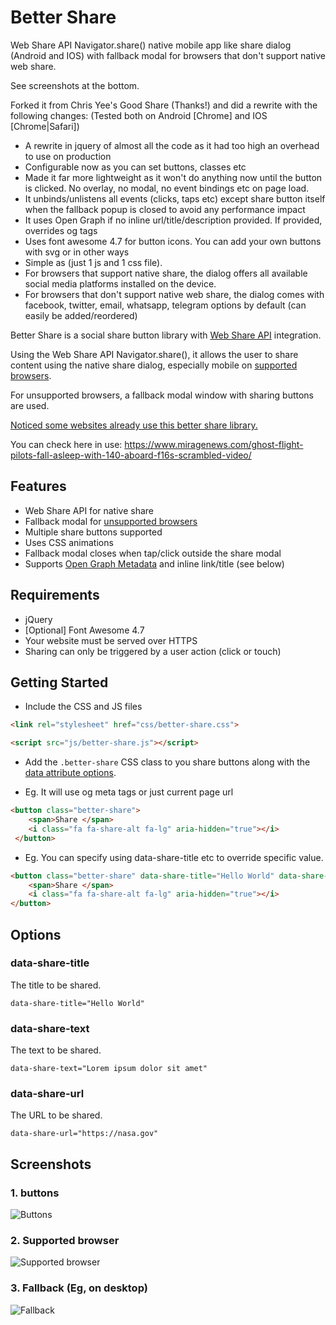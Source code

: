# Better Share 

Web Share API Navigator.share() native mobile app like share dialog (Android and IOS) with fallback modal for browsers that don't support native web share.

See screenshots at the bottom.

Forked it from Chris Yee's Good Share (Thanks!) and did a rewrite with the following changes: (Tested both on Android [Chrome] and IOS [Chrome|Safari])

- A rewrite in jquery of almost all the code as it had too high an overhead to use on production
- Configurable now as you can set buttons, classes etc
- Made it far more lightweight as it won't do anything now until the button is clicked. No overlay, no modal, no event bindings etc on page load. 
- It unbinds/unlistens all events (clicks, taps etc) except share button itself when the fallback popup is closed to avoid any performance impact
- It uses Open Graph if no inline url/title/description provided. If provided, overrides og tags
- Uses font awesome 4.7 for button icons. You can add your own buttons with svg or in other ways
- Simple as (just 1 js and 1 css file). 
- For browsers that support native share, the dialog offers all available social media platforms installed on the device. 
- For browsers that don't support native web share, the dialog comes with facebook, twitter, email, whatsapp, telegram options by default (can easily be added/reordered)

Better Share is a social share button library with [Web Share API](https://css-tricks.com/how-to-use-the-web-share-api/) integration.

Using the Web Share API Navigator.share(), it allows the user to share content using the native share dialog, especially mobile on [supported browsers](https://caniuse.com/#feat=web-share). 

For unsupported browsers, a fallback modal window with sharing buttons are used.

[Noticed some websites already use this better share library.](https://www.miragenews.com/ghost-flight-pilots-fall-asleep-with-140-aboard-f16s-scrambled-video/) 

You can check here in use: https://www.miragenews.com/ghost-flight-pilots-fall-asleep-with-140-aboard-f16s-scrambled-video/

## Features
- Web Share API for native share
- Fallback modal for [unsupported browsers](https://caniuse.com/#feat=web-share)
- Multiple share buttons supported
- Uses CSS animations
- Fallback modal closes when tap/click outside the share modal
- Supports [Open Graph Metadata](https://ogp.me/) and inline link/title (see below)

## Requirements
- jQuery
- [Optional] Font Awesome 4.7
- Your website must be served over HTTPS
- Sharing can only be triggered by a user action (click or touch)

## Getting Started

- Include the CSS and JS files 

```html
<link rel="stylesheet" href="css/better-share.css">
```

```html
<script src="js/better-share.js"></script>
```

- Add the `.better-share` CSS class to you share buttons along with the [data attribute options](#options).

- Eg. It will use og meta tags or just current page url

```html
<button class="better-share">
    <span>Share </span>
    <i class="fa fa-share-alt fa-lg" aria-hidden="true"></i>
 </button>
```

- Eg. You can specify using data-share-title etc to override specific value.

```html
<button class="better-share" data-share-title="Hello World" data-share-url="https://nasa.gov">
    <span>Share </span>
    <i class="fa fa-share-alt fa-lg" aria-hidden="true"></i>
</button>
```

## Options

### data-share-title
The title to be shared.

``data-share-title="Hello World"``

### data-share-text
The text to be shared.

``data-share-text="Lorem ipsum dolor sit amet"``

### data-share-url
The URL to be shared.

``data-share-url="https://nasa.gov"``

## Screenshots

### 1. buttons
![Buttons](https://raw.github.com/selay/better-share/master/screenshots/1.jpg)

### 2. Supported browser
![Supported browser](https://raw.github.com/selay/better-share/master/screenshots/3.png)

### 3. Fallback (Eg, on desktop)
![Fallback](https://raw.github.com/selay/better-share/master/screenshots/2.jpg)

